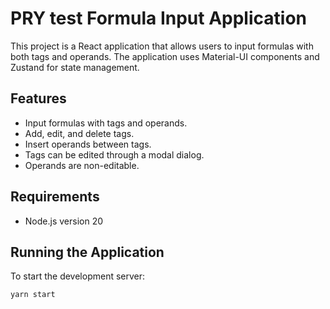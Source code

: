 # PRY test Formula Input Application

This project is a React application that allows users to input formulas with both tags and operands. The application uses Material-UI components and Zustand for state management.

## Features

- Input formulas with tags and operands.
- Add, edit, and delete tags.
- Insert operands between tags.
- Tags can be edited through a modal dialog.
- Operands are non-editable.

## Requirements

- Node.js version 20

## Running the Application

To start the development server:
```bash
yarn start
